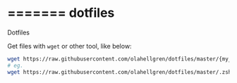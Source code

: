 =======
dotfiles
========

Dotfiles

Get files with `wget` or other tool, like below:

```bash
wget https://raw.githubusercontent.com/olahellgren/dotfiles/master/{my_dotfile}
# eg.
wget https://raw.githubusercontent.com/olahellgren/dotfiles/master/.zshrc
```


